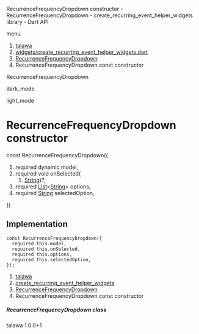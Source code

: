 




RecurrenceFrequencyDropdown constructor - RecurrenceFrequencyDropdown - create\_recurring\_event\_helper\_widgets library - Dart API







menu

1. [talawa](../../index.html)
2. [widgets/create\_recurring\_event\_helper\_widgets.dart](../../file-___home_harshil_Desktop_open-source_palisadoes_talawa_lib_widgets_create_recurring_event_helper_widgets/)
3. [RecurrenceFrequencyDropdown](../../file-___home_harshil_Desktop_open-source_palisadoes_talawa_lib_widgets_create_recurring_event_helper_widgets/RecurrenceFrequencyDropdown-class.html)
4. RecurrenceFrequencyDropdown const constructor

RecurrenceFrequencyDropdown


dark\_mode

light\_mode




# RecurrenceFrequencyDropdown constructor


const
RecurrenceFrequencyDropdown({

1. required dynamic model,
2. required void onSelected(
   1. [String](https://api.flutter.dev/flutter/dart-core/String-class.html))?,
3. required [List](https://api.flutter.dev/flutter/dart-core/List-class.html)<[String](https://api.flutter.dev/flutter/dart-core/String-class.html)> options,
4. required [String](https://api.flutter.dev/flutter/dart-core/String-class.html) selectedOption,

})

## Implementation

```
const RecurrenceFrequencyDropdown({
  required this.model,
  required this.onSelected,
  required this.options,
  required this.selectedOption,
});
```

 


1. [talawa](../../index.html)
2. [create\_recurring\_event\_helper\_widgets](../../file-___home_harshil_Desktop_open-source_palisadoes_talawa_lib_widgets_create_recurring_event_helper_widgets/)
3. [RecurrenceFrequencyDropdown](../../file-___home_harshil_Desktop_open-source_palisadoes_talawa_lib_widgets_create_recurring_event_helper_widgets/RecurrenceFrequencyDropdown-class.html)
4. RecurrenceFrequencyDropdown const constructor

##### RecurrenceFrequencyDropdown class





talawa
1.0.0+1






